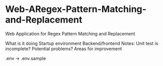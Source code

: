 # Web-ARegex-Pattern-Matching-and-Replacement
Web Application for Regex Pattern Matching and Replacement

What is it doing
Startup environment
Backend/frontend
Notes: Unit test is incomplete? Potential problems? Areas for improvement

.env -> .env.sample